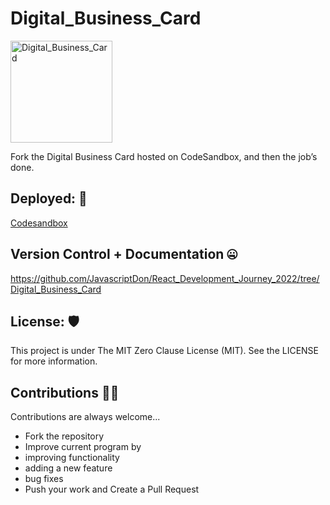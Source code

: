 # Digital_Business_Card

<img width="163" alt="Digital_Business_Card" src="https://user-images.githubusercontent.com/101202952/184321505-98006c1f-cfa3-4218-bc1c-8bd59e19b4dc.png">

Fork the Digital Business Card hosted on CodeSandbox, and then the job’s done.

## Deployed: 🤯
[Codesandbox](https://1pv40o.csb.app/)

## Version Control + Documentation 🤐
https://github.com/JavascriptDon/React_Development_Journey_2022/tree/Digital_Business_Card

## License: 🛡️
This project is under The MIT Zero Clause License (MIT). See the LICENSE for more information.

## Contributions 👨‍💻
Contributions are always welcome...

- Fork the repository
- Improve current program by
- improving functionality
- adding a new feature
- bug fixes
- Push your work and Create a Pull Request
